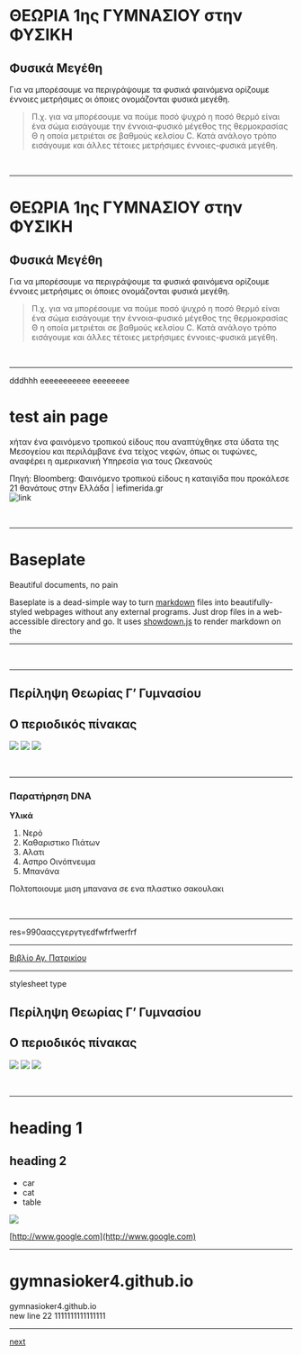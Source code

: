 



# ΘΕΩΡΙΑ 1ης ΓΥΜΝΑΣΙΟΥ στην ΦΥΣΙΚΗ

## Φυσικά Μεγέθη


Για να μπορέσουμε να περιγράψουμε τα φυσικά φαινόμενα ορίζουμε έννοιες μετρήσιμες οι όποιες ονομάζονται φυσικά μεγέθη.
>Π.χ. για να μπορέσουμε να πούμε ποσό ψυχρό η ποσό θερμό είναι ένα σώμα εισάγουμε την έννοια-φυσικό μέγεθος της θερμοκρασίας Θ η οποία μετριέται σε βαθμούς κελσίου C.
Κατά ανάλογο τρόπο εισάγουμε και άλλες τέτοιες μετρήσιμες έννοιες-φυσικά μεγέθη.
<br>
<hr>




# ΘΕΩΡΙΑ 1ης ΓΥΜΝΑΣΙΟΥ στην ΦΥΣΙΚΗ

## Φυσικά Μεγέθη


Για να μπορέσουμε να περιγράψουμε τα φυσικά φαινόμενα ορίζουμε έννοιες μετρήσιμες οι όποιες ονομάζονται φυσικά μεγέθη.
>Π.χ. για να μπορέσουμε να πούμε ποσό ψυχρό η ποσό θερμό είναι ένα σώμα εισάγουμε την έννοια-φυσικό μέγεθος της θερμοκρασίας Θ η οποία μετριέται σε βαθμούς κελσίου C.
Κατά ανάλογο τρόπο εισάγουμε και άλλες τέτοιες μετρήσιμες έννοιες-φυσικά μεγέθη.
<br>
<hr>

dddhhh
eeeeeeeeeee
eeeeeeee
# test ain page

xήταν ένα φαινόμενο τροπικού είδους που αναπτύχθηκε στα ύδατα της Μεσογείου και περιλάμβανε ένα τείχος νεφών, όπως οι τυφώνες, αναφέρει η αμερικανική Υπηρεσία για τους Ωκεανούς

Πηγή: Bloomberg: Φαινόμενο τροπικού είδους η καταιγίδα που προκάλεσε 21 θανάτους στην Ελλάδα | iefimerida.gr   
![link](/hugo/admin/img/arthrosi.jpg)


<br>
<hr>

# Baseplate

<div class="meta subtitle">
Beautiful documents, no pain
</div>

Baseplate is a dead-simple way to turn
[markdown](http://daringfireball.net/projects/markdown/) files into
beautifully-styled webpages without any external programs. Just drop files in a
web-accessible directory and go. It uses
[showdown.js](https://github.com/coreyti/showdown) to render markdown on the
<br>
<hr>


<br>
<hr>


<link rel=stylesheet type=text/css href='xblog.css'><meta http-equiv='Content-Type' content='text/html; charset=UTF-8'>

## Περίληψη Θεωρίας Γ’ Γυμνασίου

## O περιοδικός πίνακας

![](/hugo/admin/images/periodikos.jpg)
![](/hugo/admin/images/periodikos2.jpg)
![](/hugo/admin/images/periodikos3.jpg)

<br>
<hr>

### Παρατήρηση DNA

**Υλικά**  
1. Νερό  
2. Καθαριστικο Πιάτων  
3. Αλατι  
4. Ασπρο Οινόπνευμα  
5. Μπανάνα

Πολτοποιουμε μιση μπανανα σε ενα πλαστικο σακουλακι

<br>
<hr>

res=990ααςςγεργτγεdfwfrfwerfrf
<br>
<hr>



[Βιβλίο Αγ. Πατρικίου](http://www.academia.edu/31990806/SAINTS_OF_BRITAIN_AND_IRELAND.pdf)
<br>
<hr>


stylesheet type

## Περίληψη Θεωρίας Γ’ Γυμνασίου

## O περιοδικός πίνακας

![](/hugo/admin/images/periodikos.jpg)
![](/hugo/admin/images/periodikos2.jpg)
![](/hugo/admin/images/periodikos3.jpg)

<br>
<hr>

# heading 1
## heading 2  

* car
* cat
* table  

![](/hugo/admin/img/metala2.jpg)    

[http://www.google.com](http://www.google.com)
<br>
<hr>

# gymnasioker4.github.io
gymnasioker4.github.io  
new line 22
1111111111111111
<br>
<hr>
<a href='none2.md'>next</a>
